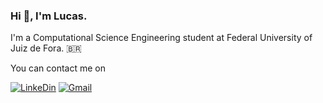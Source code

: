 ### Hi 👋, I'm Lucas. 

I'm a Computational Science Engineering student at Federal University of Juiz de Fora. 🇧🇷

You can contact me on

[![LinkeDin](https://img.shields.io/badge/LinkedIn-0077B5?style=for-the-badge&logo=linkedin&logoColor=white
)](https://www.linkedin.com/in/lucasestevesr/)
[![Gmail](https://img.shields.io/badge/Gmail-D14836?style=for-the-badge&logo=gmail&logoColor=white)](mailto:esteveslucasreis@gmail.com)





